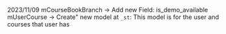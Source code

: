 2023/11/09
mCourseBookBranch -> Add new Field: is_demo_available
mUserCourse -> Create" new model at `_st`: This model is for the user and courses that user has
